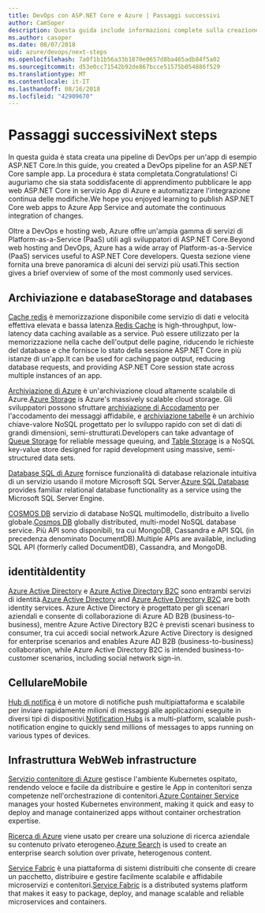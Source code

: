 ```yaml
---
title: DevOps con ASP.NET Core e Azure | Passaggi successivi
author: CamSoper
description: Questa guida include informazioni complete sulla creazione di una pipeline DevOps per un'app ASP.NET Core ospitata in Azure.
ms.author: casoper
ms.date: 08/07/2018
uid: azure/devops/next-steps
ms.openlocfilehash: 7a0f1b1b56a33b1870e0657d8ba465adb84f5a02
ms.sourcegitcommit: d53e0cc71542b92de867bcce51575b054886f529
ms.translationtype: MT
ms.contentlocale: it-IT
ms.lasthandoff: 08/16/2018
ms.locfileid: "42909670"
---
```

# <a name="next-steps"></a><span data-ttu-id="6a73e-103">Passaggi successivi</span><span class="sxs-lookup"><span data-stu-id="6a73e-103">Next steps</span></span>

<span data-ttu-id="6a73e-104">In questa guida è stata creata una pipeline di DevOps per un'app di esempio ASP.NET Core.</span><span class="sxs-lookup"><span data-stu-id="6a73e-104">In this guide, you created a DevOps pipeline for an ASP.NET Core sample app.</span></span> <span data-ttu-id="6a73e-105">La procedura è stata completata.</span><span class="sxs-lookup"><span data-stu-id="6a73e-105">Congratulations!</span></span> <span data-ttu-id="6a73e-106">Ci auguriamo che sia stata soddisfacente di apprendimento pubblicare le app web ASP.NET Core in servizio App di Azure e automatizzare l'integrazione continua delle modifiche.</span><span class="sxs-lookup"><span data-stu-id="6a73e-106">We hope you enjoyed learning to publish ASP.NET Core web apps to Azure App Service and automate the continuous integration of changes.</span></span>

<span data-ttu-id="6a73e-107">Oltre a DevOps e hosting web, Azure offre un'ampia gamma di servizi di Platform-as-a-Service (PaaS) utili agli sviluppatori di ASP.NET Core.</span><span class="sxs-lookup"><span data-stu-id="6a73e-107">Beyond web hosting and DevOps, Azure has a wide array of Platform-as-a-Service (PaaS) services useful to ASP.NET Core developers.</span></span> <span data-ttu-id="6a73e-108">Questa sezione viene fornita una breve panoramica di alcuni dei servizi più usati.</span><span class="sxs-lookup"><span data-stu-id="6a73e-108">This section gives a brief overview of some of the most commonly used services.</span></span>

## <a name="storage-and-databases"></a><span data-ttu-id="6a73e-109">Archiviazione e database</span><span class="sxs-lookup"><span data-stu-id="6a73e-109">Storage and databases</span></span>

<span data-ttu-id="6a73e-110">[Cache redis](https://docs.microsoft.com/azure/redis-cache/) è memorizzazione disponibile come servizio di dati e velocità effettiva elevata e bassa latenza.</span><span class="sxs-lookup"><span data-stu-id="6a73e-110">[Redis Cache](https://docs.microsoft.com/azure/redis-cache/) is high-throughput, low-latency data caching available as a service.</span></span> <span data-ttu-id="6a73e-111">Può essere utilizzato per la memorizzazione nella cache dell'output delle pagine, riducendo le richieste del database e che fornisce lo stato della sessione ASP.NET Core in più istanze di un'app.</span><span class="sxs-lookup"><span data-stu-id="6a73e-111">It can be used for caching page output, reducing database requests, and providing ASP.NET Core session state across multiple instances of an app.</span></span>

<span data-ttu-id="6a73e-112">[Archiviazione di Azure](https://docs.microsoft.com/azure/storage/) è un'archiviazione cloud altamente scalabile di Azure.</span><span class="sxs-lookup"><span data-stu-id="6a73e-112">[Azure Storage](https://docs.microsoft.com/azure/storage/) is Azure's massively scalable cloud storage.</span></span> <span data-ttu-id="6a73e-113">Gli sviluppatori possono sfruttare [archiviazione di Accodamento](https://docs.microsoft.com/azure/storage/queues/storage-queues-introduction) per l'accodamento dei messaggi affidabile, e [archiviazione tabelle](https://docs.microsoft.com/azure/storage/tables/table-storage-overview) è un archivio chiave-valore NoSQL progettato per lo sviluppo rapido con set di dati di grandi dimensioni, semi-strutturati.</span><span class="sxs-lookup"><span data-stu-id="6a73e-113">Developers can take advantage of [Queue Storage](https://docs.microsoft.com/azure/storage/queues/storage-queues-introduction) for reliable message queuing, and [Table Storage](https://docs.microsoft.com/azure/storage/tables/table-storage-overview) is a NoSQL key-value store designed for rapid development using massive, semi-structured data sets.</span></span>

<span data-ttu-id="6a73e-114">[Database SQL di Azure](https://docs.microsoft.com/azure/sql-database/) fornisce funzionalità di database relazionale intuitiva di un servizio usando il motore Microsoft SQL Server.</span><span class="sxs-lookup"><span data-stu-id="6a73e-114">[Azure SQL Database](https://docs.microsoft.com/azure/sql-database/) provides familiar relational database functionality as a service using the Microsoft SQL Server Engine.</span></span>

<span data-ttu-id="6a73e-115">[COSMOS DB](https://docs.microsoft.com/azure/cosmos-db/) servizio di database NoSQL multimodello, distribuito a livello globale.</span><span class="sxs-lookup"><span data-stu-id="6a73e-115">[Cosmos DB](https://docs.microsoft.com/azure/cosmos-db/) globally distributed, multi-model NoSQL database service.</span></span> <span data-ttu-id="6a73e-116">Più API sono disponibili, tra cui MongoDB, Cassandra e API SQL (in precedenza denominato DocumentDB).</span><span class="sxs-lookup"><span data-stu-id="6a73e-116">Multiple APIs are available, including SQL API (formerly called DocumentDB), Cassandra, and MongoDB.</span></span>

## <a name="identity"></a><span data-ttu-id="6a73e-117">identità</span><span class="sxs-lookup"><span data-stu-id="6a73e-117">Identity</span></span>

<span data-ttu-id="6a73e-118">[Azure Active Directory](https://docs.microsoft.com/azure/active-directory/) e [Azure Active Directory B2C](https://docs.microsoft.com/azure/active-directory-b2c/) sono entrambi servizi di identità.</span><span class="sxs-lookup"><span data-stu-id="6a73e-118">[Azure Active Directory](https://docs.microsoft.com/azure/active-directory/) and [Azure Active Directory B2C](https://docs.microsoft.com/azure/active-directory-b2c/) are both identity services.</span></span> <span data-ttu-id="6a73e-119">Azure Active Directory è progettato per gli scenari aziendali e consente di collaborazione di Azure AD B2B (business-to-business), mentre Azure Active Directory B2C è previsti scenari business to consumer, tra cui accedi social network.</span><span class="sxs-lookup"><span data-stu-id="6a73e-119">Azure Active Directory is designed for enterprise scenarios and enables Azure AD B2B (business-to-business) collaboration, while Azure Active Directory B2C is intended business-to-customer scenarios, including social network sign-in.</span></span>

## <a name="mobile"></a><span data-ttu-id="6a73e-120">Cellulare</span><span class="sxs-lookup"><span data-stu-id="6a73e-120">Mobile</span></span>

<span data-ttu-id="6a73e-121">[Hub di notifica](https://docs.microsoft.com/azure/notification-hubs/) è un motore di notifiche push multipiattaforma e scalabile per inviare rapidamente milioni di messaggi alle applicazioni eseguite in diversi tipi di dispositivi.</span><span class="sxs-lookup"><span data-stu-id="6a73e-121">[Notification Hubs](https://docs.microsoft.com/azure/notification-hubs/) is a multi-platform, scalable push-notification engine to quickly send millions of messages to apps running on various types of devices.</span></span>

## <a name="web-infrastructure"></a><span data-ttu-id="6a73e-122">Infrastruttura Web</span><span class="sxs-lookup"><span data-stu-id="6a73e-122">Web infrastructure</span></span>

<span data-ttu-id="6a73e-123">[Servizio contenitore di Azure](https://docs.microsoft.com/azure/aks/) gestisce l'ambiente Kubernetes ospitato, rendendo veloce e facile da distribuire e gestire le App in contenitori senza competenze nell'orchestrazione di contenitori.</span><span class="sxs-lookup"><span data-stu-id="6a73e-123">[Azure Container Service](https://docs.microsoft.com/azure/aks/) manages your hosted Kubernetes environment, making it quick and easy to deploy and manage containerized apps without container orchestration expertise.</span></span>

<span data-ttu-id="6a73e-124">[Ricerca di Azure](https://docs.microsoft.com/azure/search/) viene usato per creare una soluzione di ricerca aziendale su contenuto privato eterogeneo.</span><span class="sxs-lookup"><span data-stu-id="6a73e-124">[Azure Search](https://docs.microsoft.com/azure/search/) is used to create an enterprise search solution over private, heterogenous content.</span></span>

<span data-ttu-id="6a73e-125">[Service Fabric](https://docs.microsoft.com/azure/service-fabric/) è una piattaforma di sistemi distribuiti che consente di creare un pacchetto, distribuire e gestire facilmente scalabile e affidabile microservizi e contenitori.</span><span class="sxs-lookup"><span data-stu-id="6a73e-125">[Service Fabric](https://docs.microsoft.com/azure/service-fabric/) is a distributed systems platform that makes it easy to package, deploy, and manage scalable and reliable microservices and containers.</span></span>
